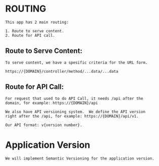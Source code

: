 # ROUTING
    This app has 2 main routing:

    1. Route to serve content.
    2. Route for API call.

## Route to Serve Content:
    To serve content, we have a spesific criteria for the URL form.
    
    https://{DOMAIN}/controller/method/...data/...data


## Route for API Call:
    For request that used to do API Call, it needs /api after the 
    domain, for example: https://{DOMAIN}/api

    We also have API versioning system.  We define the API version
    right after the /api, for example: https://{DOMAIN}/api/v1.

    Our API format: v{version number}.


# Application Version
    We will implement Semantic Versioning for the application version.